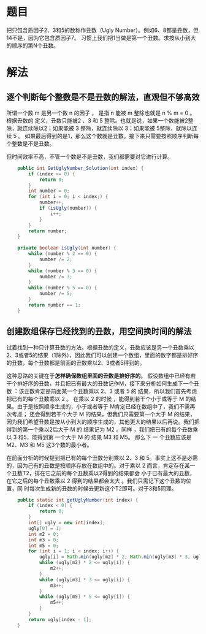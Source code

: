 # 题目

把只包含质因子2、3和5的数称作丑数（Ugly Number）。例如6、8都是丑数，但14不是，因为它包含质因子7。 习惯上我们把1当做是第一个丑数。求按从小到大的顺序的第N个丑数。

# 解法

## 逐个判断每个整数是不是丑数的解法，直观但不够高效

所谓一个数 m 是另一个数 n 的因子 ， 是指 n 能被 m 整除也就是 n % m = 0 。 根据丑数的 定义，丑数只能被2 、3 和 5 整除。也就是说，如果一个数能被2整除，就连续除以2；如果能被 3 整除，就连续除以 3；如果能被 5整除，就除以连续 5 。 如果最后得到的是1，那么这个数就是丑数。接下来只需要按照顺序判断每个整数是不是丑数。

但时间效率不高，不管一个数是不是丑数，我们都需要对它进行计算。

```java
    public int GetUglyNumber_Solution(int index) {
        if (index <= 0) {
            return 0;
        }
        int number = 0;
        for (int i = 0; i < index;) {
            number++;
            if (isUgly(number)) {
                i++;
            }
        }
        return number;
    }
    
    private boolean isUgly(int number) {
        while (number % 2 == 0) {
            number /= 2;
        }
        while (number % 3 == 0) {
            number /= 3;
        }
        while (number % 5 == 0) {
            number /= 5;
        }
        return number == 1;
    }
```

## 创建数组保存已经找到的丑数，用空间换时间的解法

试着找到一种只计算丑数的方法。根据丑数的定义，丑数应该是另一个丑数乘以2、3或者5的结果（1除外），因此我们可以创建一个数组，里面的数字都是排好序的丑数，每个丑数都是前面的丑数乘以2、3或者5得到的。

这种思路的关键在于**怎样确保数组里面的丑数是排好序的**。 假设数组中已经有若干个排好序的丑数，并且把已有最大的丑数记作M，接下来分析如何生成下一个丑数 ：该丑数肯定是前面某一个丑数乘以 2、3 或者 5 的
结果，所以我们首先考虑把已有的每个丑数乘以 2 。 在乘以 2 的时候 ，能得到若干个小于或等于 M 的结果。由于是按照顺序生成的，小于或者等于 M肯定已经在数组中了，我们不需再次考虑； 还会得到若干个大于 M 的结果，但我们只需要第一个大于 M 的结果，因为我们希望丑数是按从小到大的顺序生成的，其他更大的结果以后再说。我们把得到的第一个乘以2后大于 M 的 结果记为 M2 。同样 ，我们把已有的每个丑数乘以 3 和5，能得到第 一个大于 M 的 结果 M3 和 M5。 那么下 一 个丑数应该是 M2、M3 和 M5 这3个数的最小者。

在前面分析的时候提到把已有的每个丑数分别乘以 2、3 和 5。事实上这不是必需的，因为己有的丑数是按顺序存放在数组中的。对于乘以 2 而言，肯定存在某一个丑数T2，排在它之前的每个丑数乘以2得到的结果都会 小于已有最大的丑数，在它之后的每个丑数乘以 2 得到的结果都会太大 。我们只需记下这个丑数的位置，同 时每次生成新的丑数的时候去更新这个T2即可。对于3和5同理。

```java
    public static int getUglyNumber(int index) {
        if (index < 0) {
            return 0;
        }
        int[] ugly = new int[index];
        ugly[0] = 1;
        int m2 = 0;
        int m3 = 0;
        int m5 = 0;
        for (int i = 1; i < index; i++) {
            ugly[i] = Math.min(ugly[m2] * 2, Math.min(ugly[m3] * 3, ugly[m5] * 5));
            while (ugly[m2] * 2 <= ugly[i]) {
                m2++;
            }
            while (ugly[m3] * 3 <= ugly[i]) {
                m3++;
            }
            while (ugly[m5] * 5 <= ugly[i]) {
                m5++;
            }
        }
        return ugly[index - 1];
    }
```

